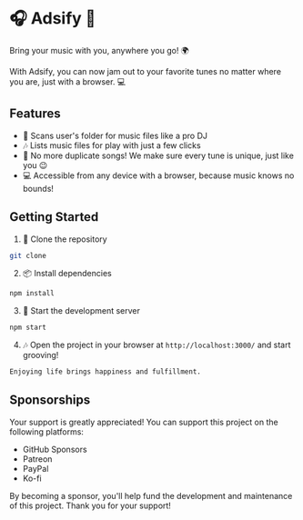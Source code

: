 # 🎧 Adsify 🚀

Bring your music with you, anywhere you go! 🌍

With Adsify, you can now jam out to your favorite tunes no matter where you are, just with a browser. 💻

## Features

- 🔎 Scans user's folder for music files like a pro DJ
- 🎶 Lists music files for play with just a few clicks
- 🚫 No more duplicate songs! We make sure every tune is unique, just like you 😉
- 💻 Accessible from any device with a browser, because music knows no bounds!

## Getting Started

1. 🔗 Clone the repository

```sh
git clone
```

2. 📦 Install dependencies

```sh
npm install
```

3. 🚀 Start the development server

```sh
npm start
```

4. 🎶 Open the project in your browser at `http://localhost:3000/` and start grooving!

```sh
Enjoying life brings happiness and fulfillment.
```

## Sponsorships

Your support is greatly appreciated! You can support this project on the following platforms:

- GitHub Sponsors
- Patreon
- PayPal
- Ko-fi

By becoming a sponsor, you'll help fund the development and maintenance of this project. Thank you for your support!
